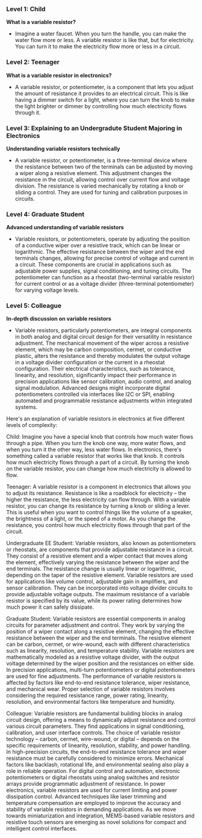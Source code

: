 ### Level 1: Child

**What is a variable resistor?**
- Imagine a water faucet. When you turn the handle, you can make the water flow more or less. A variable resistor is like that, but for electricity. You can turn it to make the electricity flow more or less in a circuit.

### Level 2:  Teenager

**What is a variable resistor in electronics?**
- A variable resistor, or potentiometer, is a component that lets you adjust the amount of resistance it provides to an electrical circuit. This is like having a dimmer switch for a light, where you can turn the knob to make the light brighter or dimmer by controlling how much electricity flows through it.

### Level 3: Explaining to an Undergradute Student Majoring in Electronics

**Understanding variable resistors technically**
- A variable resistor, or potentiometer, is a three-terminal device where the resistance between two of the terminals can be adjusted by moving a wiper along a resistive element. This adjustment changes the resistance in the circuit, allowing control over current flow and voltage division. The resistance is varied mechanically by rotating a knob or sliding a control. They are  used for tuning and calibration purposes in circuits.

### Level 4:  Graduate Student

**Advanced understanding of variable resistors**
- Variable resistors, or potentiometers, operate by adjusting the position of a conductive wiper over a resistive track, which can be linear or logarithmic. The effective resistance between the wiper and the end terminals changes, allowing for precise control of voltage and current in a circuit. These components are crucial in applications such as adjustable power supplies, signal conditioning, and tuning circuits. The potentiometer can function as a rheostat (two-terminal variable resistor) for current control or as a voltage divider (three-terminal potentiometer) for varying voltage levels.

### Level 5:  Colleague

**In-depth discussion on variable resistors**
- Variable resistors, particularly potentiometers, are integral components in both analog and digital circuit design for their versatility in resistance adjustment. The mechanical movement of the wiper across a resistive element, which may be carbon composition, cermet, or conductive plastic, alters the resistance and thereby modulates the output voltage in a voltage divider configuration or the current in a rheostat configuration. Their electrical characteristics, such as tolerance, linearity, and resolution, significantly impact their performance in precision applications like sensor calibration, audio control, and analog signal modulation. Advanced designs might incorporate digital potentiometers controlled via interfaces like I2C or SPI, enabling automated and programmable resistance adjustments within integrated systems.

Here's an explanation of variable resistors in electronics at five different levels of complexity:

Child:
Imagine you have a special knob that controls how much water flows through a pipe. When you turn the knob one way, more water flows, and when you turn it the other way, less water flows. In electronics, there's something called a variable resistor that works like that knob. It controls how much electricity flows through a part of a circuit. By turning the knob on the variable resistor, you can change how much electricity is allowed to flow.

Teenager:
A variable resistor is a component in electronics that allows you to adjust its resistance. Resistance is like a roadblock for electricity – the higher the resistance, the less electricity can flow through. With a variable resistor, you can change its resistance by turning a knob or sliding a lever. This is useful when you want to control things like the volume of a speaker, the brightness of a light, or the speed of a motor. As you change the resistance, you control how much electricity flows through that part of the circuit.

Undergraduate EE Student:
Variable resistors, also known as potentiometers or rheostats, are components that provide adjustable resistance in a circuit. They consist of a resistive element and a wiper contact that moves along the element, effectively varying the resistance between the wiper and the end terminals. The resistance change is usually linear or logarithmic, depending on the taper of the resistive element. Variable resistors are used for applications like volume control, adjustable gain in amplifiers, and sensor calibration. They can be incorporated into voltage divider circuits to provide adjustable voltage outputs. The maximum resistance of a variable resistor is specified by its value, while its power rating determines how much power it can safely dissipate.

Graduate Student:
Variable resistors are essential components in analog circuits for parameter adjustment and control. They work by varying the position of a wiper contact along a resistive element, changing the effective resistance between the wiper and the end terminals. The resistive element can be carbon, cermet, or wire-wound, each with different characteristics such as linearity, resolution, and temperature stability. Variable resistors are mathematically modeled as a resistive voltage divider, with the output voltage determined by the wiper position and the resistances on either side. In precision applications, multi-turn potentiometers or digital potentiometers are used for fine adjustments. The performance of variable resistors is affected by factors like end-to-end resistance tolerance, wiper resistance, and mechanical wear. Proper selection of variable resistors involves considering the required resistance range, power rating, linearity, resolution, and environmental factors like temperature and humidity.

Colleague:
Variable resistors are fundamental building blocks in analog circuit design, offering a means to dynamically adjust resistance and control various circuit parameters. They find applications in signal conditioning, calibration, and user interface controls. The choice of variable resistor technology – carbon, cermet, wire-wound, or digital – depends on the specific requirements of linearity, resolution, stability, and power handling. In high-precision circuits, the end-to-end resistance tolerance and wiper resistance must be carefully considered to minimize errors. Mechanical factors like backlash, rotational life, and environmental sealing also play a role in reliable operation. For digital control and automation, electronic potentiometers or digital rheostats using analog switches and resistor arrays provide programmatic adjustment of resistance. In power electronics, variable resistors are used for current limiting and power dissipation control. Advanced techniques like laser trimming and temperature compensation are employed to improve the accuracy and stability of variable resistors in demanding applications. As we move towards miniaturization and integration, MEMS-based variable resistors and resistive touch sensors are emerging as novel solutions for compact and intelligent control interfaces.
